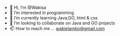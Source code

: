- 👋 Hi, I’m @Wakisa
- 👀 I’m interested in programming
- 🌱 I’m currently learning Java,GO, html & css
- 💞️ I’m looking to collaborate on Java and GO projects
- 📫 How to reach me ... wakielambo@gmail.com

<!---
Wakisa/Wakisa is a ✨ special ✨ repository because its `README.md` (this file) appears on your GitHub profile.
You can click the Preview link to take a look at your changes.
--->

